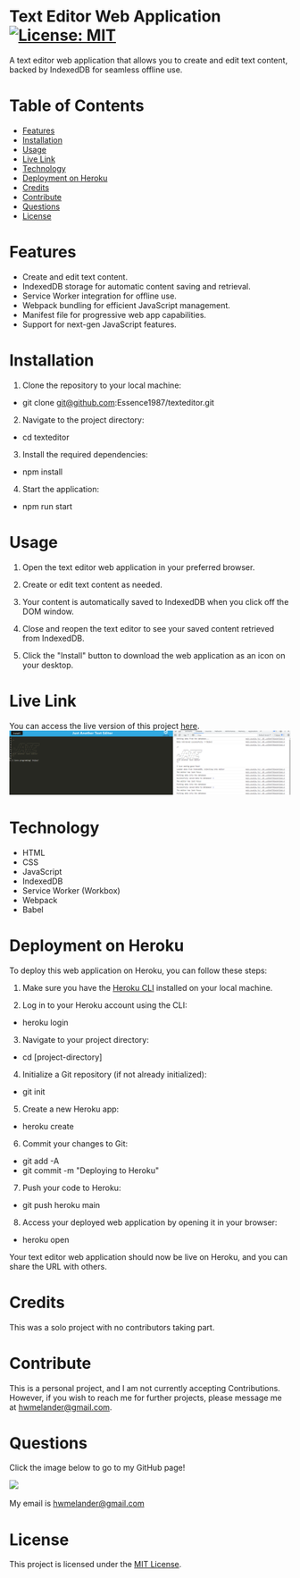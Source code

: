 # **Text Editor Web Application** [![License: MIT](https://img.shields.io/badge/License-MIT-yellow.svg)](https://opensource.org/licenses/MIT)

A text editor web application that allows you to create and edit text content, backed by IndexedDB for seamless offline use.

# **Table of Contents**
<ul>
<li><a href="#features">Features</a></li>
<li><a href="#installation">Installation</a></li>
<li><a href="#usage">Usage</a></li>
<li><a href="#live-link">Live Link</a></li>
<li><a href="#technology">Technology</a></li>
<li><a href="#deployment-on-heroku">Deployment on Heroku</a></li>
<li><a href="#credits">Credits</a></li>
<li><a href="#contribute">Contribute</a></li>
<li><a href="#questions">Questions</a></li>
<li><a href="#license">License</a></li>
</ul>


# **Features**

- Create and edit text content.
- IndexedDB storage for automatic content saving and retrieval.
- Service Worker integration for offline use.
- Webpack bundling for efficient JavaScript management.
- Manifest file for progressive web app capabilities.
- Support for next-gen JavaScript features.

# **Installation**

1. Clone the repository to your local machine:

- git clone git@github.com:Essence1987/texteditor.git

2. Navigate to the project directory:

- cd texteditor

3. Install the required dependencies:

- npm install


4. Start the application:

- npm run start

# **Usage**

1. Open the text editor web application in your preferred browser.

2. Create or edit text content as needed.

3. Your content is automatically saved to IndexedDB when you click off the DOM window.

4. Close and reopen the text editor to see your saved content retrieved from IndexedDB.

5. Click the "Install" button to download the web application as an icon on your desktop.

# **Live Link**

You can access the live version of this project [here](https://pure-bastion-18557-4ff18284fffa.herokuapp.com/).
![JATE Functionality](image/JATE.png)



# **Technology**

- HTML
- CSS
- JavaScript
- IndexedDB
- Service Worker (Workbox)
- Webpack
- Babel

# **Deployment on Heroku**

To deploy this web application on Heroku, you can follow these steps:

1. Make sure you have the [Heroku CLI](https://devcenter.heroku.com/articles/heroku-cli) installed on your local machine.

2. Log in to your Heroku account using the CLI:

- heroku login

3. Navigate to your project directory:

- cd [project-directory]

4. Initialize a Git repository (if not already initialized):

- git init

5. Create a new Heroku app:

- heroku create

6. Commit your changes to Git:

- git add -A
- git commit -m "Deploying to Heroku"

7. Push your code to Heroku:

- git push heroku main

8. Access your deployed web application by opening it in your browser:

- heroku open


Your text editor web application should now be live on Heroku, and you can share the URL with others.

# **Credits**

This was a solo project with no contributors taking part.

# **Contribute**

This is a personal project, and I am not currently accepting Contributions. However, if you wish to reach me for further projects, please message me at hwmelander@gmail.com.

# **Questions**

Click the image below to go to my GitHub page!

<a href="https://github.com/essence1987"><img src="https://github-profile-summary-cards.vercel.app/api/cards/profile-details?username=essence1987&theme=default"/></a>

My email is hwmelander@gmail.com


# **License**

This project is licensed under the [MIT License](https://opensource.org/licenses/MIT).
